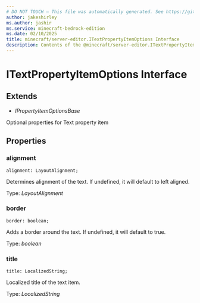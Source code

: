 ```yaml
---
# DO NOT TOUCH — This file was automatically generated. See https://github.com/mojang/minecraftapidocsgenerator to modify descriptions, examples, etc.
author: jakeshirley
ms.author: jashir
ms.service: minecraft-bedrock-edition
ms.date: 02/10/2025
title: minecraft/server-editor.ITextPropertyItemOptions Interface
description: Contents of the @minecraft/server-editor.ITextPropertyItemOptions class.
---
```

# ITextPropertyItemOptions Interface

## Extends
- *IPropertyItemOptionsBase*

Optional properties for Text property item

## Properties

### **alignment**
`alignment: LayoutAlignment;`

Determines alignment of the text. If undefined, it will default to left aligned.

Type: *LayoutAlignment*

### **border**
`border: boolean;`

Adds a border around the text. If undefined, it will default to true.

Type: *boolean*

### **title**
`title: LocalizedString;`

Localized title of the text item.

Type: *LocalizedString*
